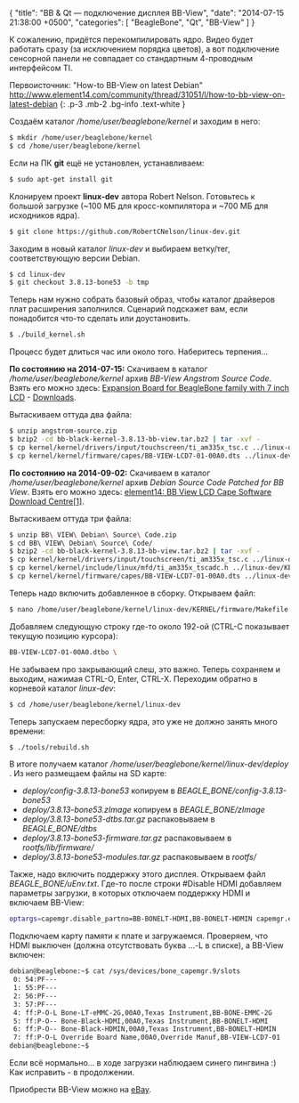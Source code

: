 {
  "title": "BB & Qt — подключение дисплея BB-View",
  "date": "2014-07-15 21:38:00 +0500",
  "categories": [ "BeagleBone", "Qt", "BB-View" ]
}

К сожалению, придётся перекомпилировать ядро. Видео будет работать сразу (за исключением порядка цветов), а вот подключение сенсорной панели не совпадает со стандартным 4-проводным интерфейсом TI.
<!-- more -->

Первоисточник:
"How-to BB-View on latest Debian"<br>
http://www.element14.com/community/thread/31051/l/how-to-bb-view-on-latest-debian
{: .p-3 .mb-2 .bg-info .text-white }

Создаём каталог <i>/home/user/beaglebone/kernel</i> и заходим в него:
```bash
$ mkdir /home/user/beaglebone/kernel
$ cd /home/user/beaglebone/kernel
```

Если на ПК **git** ещё не установлен, устанавливаем:
```bash
$ sudo apt-get install git
```

Клонируем проект **linux-dev** автора Robert Nelson. Готовьтесь к большой загрузке (~100 МБ для кросс-компилятора и ~700 МБ для исходников ядра).
```bash
$ git clone https://github.com/RobertCNelson/linux-dev.git
```

Заходим в новый каталог <i>linux-dev</i> и выбираем ветку/тег, соответствующую версии Debian.
```bash
$ cd linux-dev
$ git checkout 3.8.13-bone53 -b tmp
```

Теперь нам нужно собрать базовый образ, чтобы каталог драйверов плат расширения заполнился. Сценарий подскажет вам, если понадобится что-то сделать или доустановить.
```bash
$ ./build_kernel.sh
```
Процесс будет длиться час или около того. Наберитесь терпения...

**По состоянию на 2014-07-15:**
Скачиваем в каталог <i>/home/user/beaglebone/kernel</i> архив <i>BB-View Angstrom Source Code</i>.
Взять его можно здесь: [Expansion Board for BeagleBone family with 7 inch LCD](http://www.element14.com/community/docs/DOC-55844?ICID=beagleboneblack-bbview-learn) - [Downloads](http://www.element14.com/community/docs/DOC-55844?ICID=beagleboneblack-bbview-learn#cdownloads).

Вытаскиваем оттуда два файла:
```bash
$ unzip angstrom-source.zip
$ bzip2 -cd bb-black-kernel-3.8.13-bb-view.tar.bz2 | tar -xvf -
$ cp kernel/kernel/drivers/input/touchscreen/ti_am335x_tsc.c ../linux-dev/KERNEL/drivers/input/touchscreen/
$ cp kernel/kernel/firmware/capes/BB-VIEW-LCD7-01-00A0.dts ../linux-dev/KERNEL/firmware/capes/
```

**По состоянию на 2014-09-02:**
Скачиваем в каталог <i>/home/user/beaglebone/kernel</i> архив <i>Debian Source Code Patched for BB View</i>.
Взять его можно здесь: <a href="http://www.element14.com/community/docs/DOC-67958?ICID=beagleboneblack-bbview-software">element14: BB View LCD Cape Software Download Centre[1]</a>.

Вытаскиваем оттуда три файла:
```bash
$ unzip BB\ VIEW\ Debian\ Source\ Code.zip
$ cd BB\ VIEW\ Debian\ Source\ Code/
$ bzip2 -cd bb-black-kernel-3.8.13-bb-view.tar.bz2 | tar -xvf -
$ cp kernel/kernel/drivers/input/touchscreen/ti_am335x_tsc.c ../linux-dev/KERNEL/drivers/input/touchscreen/
$ cp kernel/kernel/include/linux/mfd/ti_am335x_tscadc.h ../linux-dev/KERNEL/include/linux/mfd/
$ cp kernel/kernel/firmware/capes/BB-VIEW-LCD7-01-00A0.dts ../linux-dev/KERNEL/firmware/capes/
```




Теперь надо включить добавленное в сборку. Открываем файл:
```bash
$ nano /home/user/beaglebone/kernel/linux-dev/KERNEL/firmware/Makefile
```

Добавляем следующую строку где-то около 192-ой (CTRL-C показывает текущую позицию курсора):
```bash
BB-VIEW-LCD7-01-00A0.dtbo \
```
Не забываем про закрывающий слеш, это важно. Теперь сохраняем и выходим, нажимая CTRL-O, Enter, CTRL-X.
Переходим обратно в корневой каталог <i>linux-dev</i>:
```bash
$ cd /home/user/beaglebone/kernel/linux-dev
```
Теперь запускаем пересборку ядра, это уже не должно занять много времени:
```bash
$ ./tools/rebuild.sh
```
В итоге получаем каталог <i>/home/user/beaglebone/kernel/linux-dev/deploy</i> .
Из него размещаем файлы на SD карте:
  * <i>deploy/config-3.8.13-bone53</i> копируем в <i>BEAGLE_BONE/config-3.8.13-bone53</i>
  * <i>deploy/3.8.13-bone53.zImage</i> копируем в <i>BEAGLE_BONE/zImage</i>
  * <i>deploy/3.8.13-bone53-dtbs.tar.gz</i> распаковываем в <i>BEAGLE_BONE/dtbs</i>
  * <i>deploy/3.8.13-bone53-firmware.tar.gz</i> распаковываем в <i>rootfs/lib/firmware/</i>
  * <i>deploy/3.8.13-bone53-modules.tar.gz</i> распаковываем в <i>rootfs/</i>

Также, надо включить поддержку этого дисплея.
Открываем файл <i>BEAGLE_BONE/uEnv.txt</i>. Где-то после строки #Disable HDMI добавляем параметры загрузки, в которых отключаем поддержку HDMI и включаем BB-View:
```bash
optargs=capemgr.disable_partno=BB-BONELT-HDMI,BB-BONELT-HDMIN capemgr.enable_partno=BB-VIEW-LCD7-01
```

Подключаем карту памяти к плате и загружаемся. Проверяем, что HDMI выключен (должна отсутствовать буква ...-L в списке), а BB-View включен:
```bash
debian@beaglebone:~$ cat /sys/devices/bone_capemgr.9/slots
 0: 54:PF--- 
 1: 55:PF--- 
 2: 56:PF--- 
 3: 57:PF--- 
 4: ff:P-O-L Bone-LT-eMMC-2G,00A0,Texas Instrument,BB-BONE-EMMC-2G
 5: ff:P-O-- Bone-Black-HDMI,00A0,Texas Instrument,BB-BONELT-HDMI
 6: ff:P-O-- Bone-Black-HDMIN,00A0,Texas Instrument,BB-BONELT-HDMIN
 7: ff:P-O-L Override Board Name,00A0,Override Manuf,BB-VIEW-LCD7-01
debian@beaglebone:~$ 
```
Если всё нормально... в ходе загрузки наблюдаем синего пингвина :)
Как исправить - в продолжении.

Приобрести BB-View можно на [eBay](http://www.ebay.com/itm/BB-VIEW-70-Embest-7-Inch-Lcd-Display-Cape-For-Beaglebone-/141212194989?pt=UK_BOI_Electrical_Components_Supplies_ET&hash=item20e0e718ad).